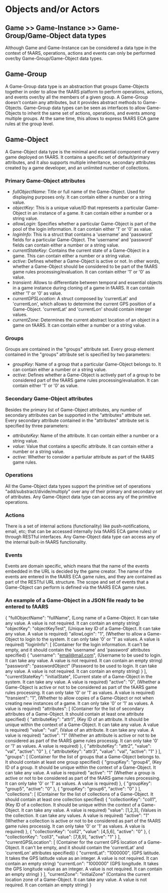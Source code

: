 Objects and/or Actors
========================

## Game >> Game-Instance >> Game-Group/Game-Object data types
Although Game and Game-Instance can be considered a data type in the context of fAARS, operations, actions and events can only be performed over/by Game-Group/Game-Object data types.

## Game-Group
A Game-Group data type is an abstraction that groups Game-Objects together in order to allow the fAARS platform to perform operations, actions, and events over/by all the members of a given group. A Game-Group doesn't contain any attributes, but it provides abstract methods to Game-Objects. Game-Group data types can be seen as interfaces to allow Game-Objects to inherit the same set of actions, operations, and events among multiple groups. At the same time, this allows to express fAARS ECA game rules at the group level. 

## Game-Object
A Game-Object data type is the minimal and essential component of every game deployed on fAARS. It contains a specific set of default/primary attributes, and it also supports multiple inheritance, secondary attributes created by a game developer, and an unlimited number of collections.

### Primary Game-Object attributes
* _fullObjectName_: Title or full name of the Game-Object. Used for displaying purposes only. It can contain either a number or a string value.
* _objectKey_: This is a unique value/ID that represents a particular Game-Object in an instance of a game. It can contain either a number or a string value.
* _allowLogin_: Specifies whether a particular Game-Object is part of the pool of the login information. It can contain either '1' or '0' as value.
* _loginInfo_: This is a struct that contains a 'username' and 'password' fields for a particular Game-Object. The 'username' and 'password' fields can contain either a number or a string value.
* _currentStateKey_: Contains the current state of a Game-Object in a game. This can contain either a number or a string value.
* _active_: Defines whether a Game-Object is active or not. In other words, whether a Game-Object should be considered to be part of the fAARS game rules processing/evaluation. It can contain either '1' or '0' as value.
* _transient_: Allows to differentiate between temporal and essential objects in a game instance during cloning of a game in fAARS. It can contain either '1' or '0' as value.
* _currentGPSLocation_: A struct composed by 'currentLat' and 'currentLon', which allows to determine the current GPS position of a Game-Object. 'currentLat' and 'currentLon' should contain interger values.
* _currentZone_: Determines the current abstract location of an object in a game on fAARS. It can contain either a number or a string value.

### Groups
Groups are contained in the "groups" attribute set. Every group element contained in the "groups" attribute set is specified by two parameters:
* _groupKey_: Name of a group that a particular Game-Object belongs to. It can contain either a number or a string value.
* _active_: Defines whether a Game-Object is actively part of a group to be considered part of the fAARS game rules processing/evaluation.  It can contain either '1' or '0' as value.

### Secondary Game-Object attributes
Besides the primary list of Game-Object attributes, any number of secondary attributes can be supported in the "attributes" attribute set. Every secondary attribute contained in the "attributes" attribute set is specified by three parameters:
* _attributeKey_: Name of the attribute. It can contain either a number or a string value.
* _value_: Value that contains a specific attribute. It can contain either a number or a string value.
* _active_: Whether to consider a partiular attribute as part of the fAARS game rules.

### Operations
All the Game-Object data types support the primitive set of operations "add/substract/divide/multiply" over any of their primary and secondary set of attributes. Any Game-Object data type can access any of the primitive operations.

### Actions
There is a set of internal actions (functionality) like push-notifications, email, etc; that can be accessed internally (via fAARS ECA game rules) or through RESTful interfaces. Any Game-Object data type can access any of the internal built-in fAARS functionality.

### Events
Events are domain specific, which means that the name of the events embedded in the URL is decided by the game creator. The name of the events are entered in the fAARS ECA game rules, and they are contained as part of the RESTful URL structure. The scope and set of events that a Game-Object can perform is defined via the fAARS ECA game rules.

### An example of a Game-Object in a JSON file ready to be entered to fAARS
{
    "fullObjectName": "fullName", (Long name of a Game-Object. It can take any value. A value is not required. It can contain an empty string)
    "objectKey": "objectKeyTest", (Unique key ID of a Game-Object. It can take any value. A value is required)
    "allowLogin": "1", (Whether to allow a Game-Object to login to the system. It can only take '0' or '1' as values. A value is required)
    "loginInfo": [ (Container for the login information. It can't be empty, and it should contain the 'username' and 'password' attributes specified)
        {
            "username": "email@mail.com", (Username to be used to login. It can take any value. A value is not required. It can contain an empty string)
            "password": "passwordObject" (Password to be used to login. It can take any value. A value is not required. It can contain an empty string)
        }
    ],
    "currentStateKey": "initialState", (Current state of a Game-Object in the system. It can take any value. A value is required)
    "active": "0", (Whether a Game-Object is active or not to be considered as part of the fAARS game rules processing. It can only take '0' or '1' as values. A value is required)
    "transient": "1", (Whether to allow copies of a Game-Object or not when creating new instances of a game. It can only take '0' or '1' as values. A value is required)
    "attributes": [ (Container for the list of secondary attributes of a Game-Object. It should contain at least one attribute specified)
        {
            "attributeKey": "attr1", (Key ID of an attribute. It should be unique within the context of a Game-Object. It can take any value. A value is required)
            "value": "val", (Value of an attribute. It can take any value. A value is required)
            "active": "1" (Whether an attribute is active or not to be considered as part of the fAARS game rules processig. It can only take '0' or '1' as values. A value is required)
        },
        {
            "attributeKey": "attr2",
            "value": "val",
            "active": "0"
        },
        {
            "attributeKey": "attr3",
            "value": "val",
            "active": "1"
        }
    ],
    "groups": [ (Container for the list of groups that a Game-Object belongs to. It should contain at least one group specified)
        {
            "groupKey": "group4", (Key ID of a group. It should be unique within the context of a Game-Object. It can take any value. A value is required)
            "active": "1" (Whether a group is active or not to be considered as part of the fAARS game rules processing. It can only take '0' or '1' as values. A value is required)
        },
        {
            "groupKey": "group5",
            "active": "0"
        },
        {
            "groupKey": "group6",
            "active": "0"
        }
    ],
    "collections": [ (Container for the list of collections of a Game-Object. It should contain at least one collection specified)
        {
            "collectionKey": "coll1", (Key ID of a collection. It should be unique within the context of a Game-Object. It can take any value. A value is required)
            "value": [1,2,3], (Values in the collection. It can take any values. A value is required)
            "active": "1" (Whether a collection is active or not to be considered as part of the fAARS game rules processig. It can only take '0' or '1' as values. A value is required)
        },
        {
            "collectionKey": "coll2",
            "value": [4,5,6],
            "active": "0"
        },
        {
            "collectionKey": "coll3",
            "value": [7,8,9],
            "active": "1"
        }
    ],
    "currentGPSLocation": [ (Container for the current GPS location of a Game-Object. It can't be empty, and it should contain the 'currentLat' and 'currentLon' attributes specified))
        {
            "currentLat": "1000000", (GPS latitude. It takes the GPS latitude value as an integer. A value is not required. It can contain an empty string)
            "currentLon": "1000000" (GPS longitude. It takes the GPS longitude value as an integer. A value is not required. It can contain an empty string)
        }
    ],
    "currentZone": "initialZone" (Contains the current location zone of a Game-Object. It can take any value. A value is not required. It can contain an empty string)
}